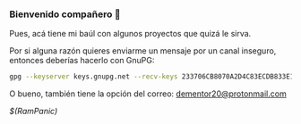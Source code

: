 
### Bienvenido compañero 👋

Pues, acá tiene mi baúl con algunos proyectos que quizá le sirva.

Por si alguna razón quieres enviarme un mensaje por un canal inseguro, entonces deberías hacerlo con GnuPG:

```bash
gpg --keyserver keys.gnupg.net --recv-keys 233706CB8070A2D4C83ECDB833E1035012F408F8
```

O bueno, también tiene la opción del correo: dementor20@protonmail.com

*$(RamPanic)*

